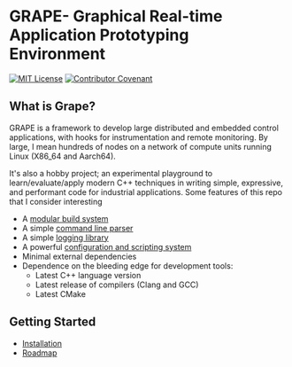 # GRAPE- Graphical Real-time Application Prototyping Environment

[![MIT License](https://img.shields.io/badge/License-MIT-yellow.svg)](LICENSE)
[![Contributor Covenant](https://img.shields.io/badge/Contributor%20Covenant-2.1-4baaaa.svg)](CODE_OF_CONDUCT.md)

## What is Grape?

GRAPE is a framework to develop large distributed and embedded control applications, with hooks for instrumentation and remote monitoring. By large, I mean hundreds of nodes on a network of compute units running Linux (X86_64 and Aarch64).

It's also a hobby project; an experimental playground to learn/evaluate/apply modern C++ techniques in writing simple, expressive, and performant code for industrial applications. Some features of this repo that I consider interesting

- A [modular build system](./gbs/README.md)
- A simple [command line parser](./modules/common/utils/src/command_line_args.cpp)
- A simple [logging library](./modules/common/log/README.md)
- A powerful [configuration and scripting system](./modules/common/script/README.md) 
- Minimal external dependencies
- Dependence on the bleeding edge for development tools:
  - Latest C++ language version
  - Latest release of compilers (Clang and GCC)
  - Latest CMake

## Getting Started

- [Installation](docs/01_install.md)
- [Roadmap](docs/02_roadmap.md)
